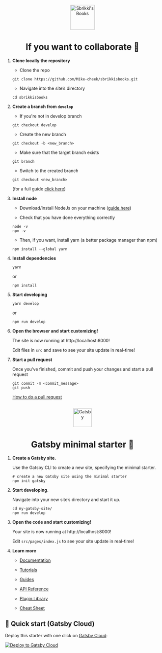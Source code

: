 <p align="center">
  <a href="https://www.sbrikkisbooks.ga">
    <img alt="Sbrikki's Books" src="https://www.sbrikkisbooks.ga/icons/icon-96x96.png" width="80" />
  </a>
</p>
<h1 align="center">
  If you want to collaborate 🚀
</h1>

1.  **Clone locally the repository**
 
    - Clone the repo
    ```shell
    git clone https://github.com/Mike-cheek/sbrikkisbooks.git
    ```
    
    - Navigate into the site’s directory
    ```shell
    cd sbrikkisbooks
    ```
    
2.  **Create a branch from `develop`**

    - If you're not in develop branch
    ```shell
    git checkout develop
    ```
    
    - Create the new branch
    ```shell
    git checkout -b <new_branch>
    ```
    
    - Make sure that the target branch exists 
    ```shell
    git branch
    ```
    
    - Switch to the created branch
    ```shell
    git checkout <new_branch>
    ```
    
    (for a full guide <a href="https://devconnected.com/how-to-switch-branch-on-git/">click here</a>)
    
3.  **Install node**

    - Download/install NodeJs on your machine (<a href="https://docs.npmjs.com/downloading-and-installing-node-js-and-npm" >guide here</a>)
    
    - Check that you have done everything correctly
    ```shell
    node -v
    npm -v
    ```
    
    - Then, if you want, install yarn (a better package manager than npm)
    ```shell
    npm install --global yarn
    ```
    
4. **Install dependencies**

      ```shell
      yarn
      ```
    or
      ```shell
      npm install
      ```
    
4.  **Start developing**

    ```shell
    yarn develop
    ```
    or
    ```shell
    npm run develop
    ```
    
5.  **Open the browser and start customizing!**

    The site is now running at http://localhost:8000!

    Edit files in `src` and save to see your site update in real-time!
    
6. **Start a pull request**

    Once you've finished, commit and push your changes and start a pull request
    
    ```shell
    git commit -m <commit_message>
    git push
    ```
    
    <a href="https://docs.github.com/en/pull-requests/collaborating-with-pull-requests/proposing-changes-to-your-work-with-pull-requests/creating-a-pull-request" >How to do a pull request</a>
    
<h2></h2>

<p align="center">
  <a href="https://www.gatsbyjs.com/?utm_source=starter&utm_medium=readme&utm_campaign=minimal-starter">
    <img alt="Gatsby" src="https://www.gatsbyjs.com/Gatsby-Monogram.svg" width="60" />
  </a>
</p>

<h1 align="center">
  Gatsby minimal starter 🚀
</h1>

1.  **Create a Gatsby site.**

    Use the Gatsby CLI to create a new site, specifying the minimal starter.

    ```shell
    # create a new Gatsby site using the minimal starter
    npm init gatsby
    ```

2.  **Start developing.**

    Navigate into your new site’s directory and start it up.

    ```shell
    cd my-gatsby-site/
    npm run develop
    ```

3.  **Open the code and start customizing!**

    Your site is now running at http://localhost:8000!

    Edit `src/pages/index.js` to see your site update in real-time!

4.  **Learn more**

    - [Documentation](https://www.gatsbyjs.com/docs/?utm_source=starter&utm_medium=readme&utm_campaign=minimal-starter)

    - [Tutorials](https://www.gatsbyjs.com/tutorial/?utm_source=starter&utm_medium=readme&utm_campaign=minimal-starter)

    - [Guides](https://www.gatsbyjs.com/tutorial/?utm_source=starter&utm_medium=readme&utm_campaign=minimal-starter)

    - [API Reference](https://www.gatsbyjs.com/docs/api-reference/?utm_source=starter&utm_medium=readme&utm_campaign=minimal-starter)

    - [Plugin Library](https://www.gatsbyjs.com/plugins?utm_source=starter&utm_medium=readme&utm_campaign=minimal-starter)

    - [Cheat Sheet](https://www.gatsbyjs.com/docs/cheat-sheet/?utm_source=starter&utm_medium=readme&utm_campaign=minimal-starter)

## 🚀 Quick start (Gatsby Cloud) 

Deploy this starter with one click on [Gatsby Cloud](https://www.gatsbyjs.com/cloud/):

[<img src="https://www.gatsbyjs.com/deploynow.svg" alt="Deploy to Gatsby Cloud">](https://www.gatsbyjs.com/dashboard/deploynow?url=https://github.com/gatsbyjs/gatsby-starter-minimal)
